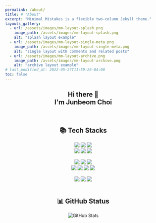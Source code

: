 ```yaml
---
permalink: /about/
title: # "About"
excerpt: "Minimal Mistakes is a flexible two-column Jekyll theme."
layouts_gallery:
  - url: /assets/images/mm-layout-splash.png
    image_path: /assets/images/mm-layout-splash.png
    alt: "splash layout example"
  - url: /assets/images/mm-layout-single-meta.png
    image_path: /assets/images/mm-layout-single-meta.png
    alt: "single layout with comments and related posts"
  - url: /assets/images/mm-layout-archive.png
    image_path: /assets/images/mm-layout-archive.png
    alt: "archive layout example"
# last_modified_at: 2022-05-27T11:59:26-04:00
toc: false
---
```


<h2 align="center"> Hi there 👋<br/>I'm Junbeom Choi</h2>

<br/>

<h2 align="center"> 📚 Tech Stacks </h2>

<div align="center">
<img src="https://img.shields.io/badge/python-3776AB?style=for-the-badge&logo=python&logoColor=white">
<img src="https://img.shields.io/badge/flask-000000?style=for-the-badge&logo=flask&logoColor=white">
<img src="https://img.shields.io/badge/MSSQL-CC2927?style=for-the-badge&logo=microsoftsqlserver&logoColor=white">
</div>

<div align="center">
<img src="https://img.shields.io/badge/html5-E34F26?style=for-the-badge&logo=html5&logoColor=white">
<img src="https://img.shields.io/badge/css3-1572B6?style=for-the-badge&logo=css3&logoColor=white">
<img src="https://img.shields.io/badge/javascript-F7DF1E?style=for-the-badge&logo=javascript&logoColor=white">
</div>

<br />

<div align="center">
<img src="https://img.shields.io/badge/azure-0078D4?style=for-the-badge&logo=microsoftazure&logoColor=white">
<img src="https://img.shields.io/badge/appservice-0078D4?style=for-the-badge&logo=microsoftazure&logoColor=white">
<img src="https://img.shields.io/badge/azurefunctions-0062AD?style=for-the-badge&logo=azurefunctions&logoColor=white">
</div>

<div align="center">
<img src="https://img.shields.io/badge/dynamics365-0B53CE?style=for-the-badge&logo=dynamics365&logoColor=white">
<img src="https://img.shields.io/badge/powerapps-742774?style=for-the-badge&logo=powerapps&logoColor=white">
<img src="https://img.shields.io/badge/automate-0066FF?style=for-the-badge&logo=powerautomate&logoColor=white">
<img src="https://img.shields.io/badge/dataverse-088142?style=for-the-badge&logo=dataverse&logoColor=white">
</div>

<br />

<div align="center">
<img src="https://img.shields.io/badge/teams-6264A7?style=for-the-badge&logo=microsoftteams&logoColor=white">
<img src="https://img.shields.io/badge/github-181717?style=for-the-badge&logo=github&logoColor=white">
<img src="https://img.shields.io/badge/git-F05032?style=for-the-badge&logo=git&logoColor=white">
</div>

<br/>

<h2 align="center"> 📊 GitHub Status </h2>

<div align="center">
  <img src="https://github-readme-stats.vercel.app/api?username=Junbeomcho22&show_icons=true&theme=tokyonight" alt="GitHub Stats">
</div>